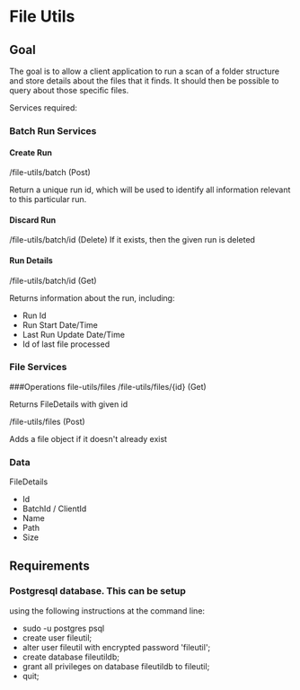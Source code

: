 # File Utils

## Goal
The goal is to allow a client application to run 
a scan of a folder structure and store details
about the files that it finds.  It should then be 
possible to query about those specific files.

Services required:

### Batch Run Services
#### Create Run
/file-utils/batch (Post)

Return a unique run id, which will be used to
identify all information relevant to this particular
run.

#### Discard Run 
/file-utils/batch/id (Delete)
If it exists, then the given run is deleted

#### Run Details
/file-utils/batch/id (Get)

Returns information about the run, including:
* Run Id
* Run Start Date/Time
* Last Run Update Date/Time
* Id of last file processed

### File Services
###Operations file-utils/files
/file-utils/files/{id} (Get)

Returns FileDetails with given id

/file-utils/files (Post)

Adds a file object if it doesn't already exist

### Data

FileDetails

* Id
* BatchId / ClientId
* Name
* Path
* Size

## Requirements

### Postgresql database. This can be setup

using the following instructions at the command line:

* sudo -u postgres psql
* create user fileutil;
* alter user fileutil with encrypted password 'fileutil';
* create database fileutildb;
* grant all privileges on database fileutildb to fileutil;
* quit;